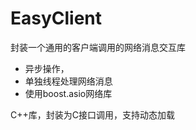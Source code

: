 # EasyClient

封装一个通用的客户端调用的网络消息交互库  

- 异步操作，
- 单独线程处理网络消息
- 使用boost.asio网络库

C++库，封装为C接口调用，支持动态加载  

